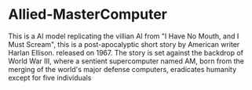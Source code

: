 # Allied-MasterComputer

This is a AI model replicating the villian AI from "I Have No Mouth, and I Must Scream", this is a post-apocalyptic short story by American writer Harlan Ellison.
released on 1967. The story is set against the backdrop of World War III, where a sentient supercomputer named AM, born from the merging of the world's major defense computers, eradicates humanity except for five individuals

